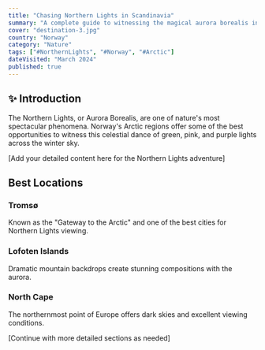 ```yaml
---
title: "Chasing Northern Lights in Scandinavia"
summary: "A complete guide to witnessing the magical aurora borealis in Norway's Arctic wilderness during winter."
cover: "destination-3.jpg"
country: "Norway"
category: "Nature"
tags: ["#NorthernLights", "#Norway", "#Arctic"]
dateVisited: "March 2024"
published: true
---
```


## ✨ Introduction

The Northern Lights, or Aurora Borealis, are one of nature's most spectacular phenomena. Norway's Arctic regions offer some of the best opportunities to witness this celestial dance of green, pink, and purple lights across the winter sky.

[Add your detailed content here for the Northern Lights adventure]

## Best Locations

### Tromsø
Known as the "Gateway to the Arctic" and one of the best cities for Northern Lights viewing.

### Lofoten Islands
Dramatic mountain backdrops create stunning compositions with the aurora.

### North Cape
The northernmost point of Europe offers dark skies and excellent viewing conditions.

[Continue with more detailed sections as needed]
